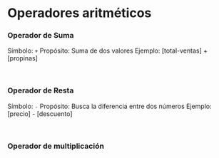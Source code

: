 # Operadores aritméticos

### Operador de Suma

Símbolo: `+` 
Propósito: Suma de dos valores
Ejemplo: [total-ventas] + [propinas]

<br>

### Operador de Resta

Símbolo: `-`
Propósito: Busca la diferencia entre dos números
Ejemplo: [precio] - [descuento]

<br>

### Operador de multiplicación


